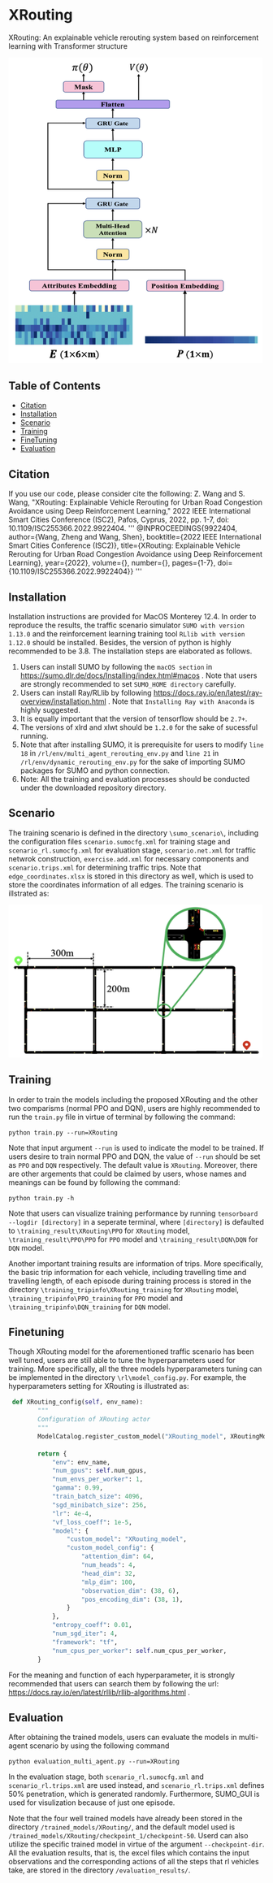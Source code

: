 # XRouting
XRouting: An explainable vehicle rerouting system based on reinforcement learning with Transformer structure

<img src="./images/XRouting_structure.png" width="500px"></img>

## Table of Contents
- [Citation](#Citation)
- [Installation](#installation)
- [Scenario](#Scenario)
- [Training](#Training)
- [FineTuning](#FineTuning)
- [Evaluation](#Evaluation)


## Citation
If you use our code, please consider cite the following: Z. Wang and S. Wang, "XRouting: Explainable Vehicle Rerouting for Urban Road Congestion Avoidance using Deep Reinforcement Learning," 2022 IEEE International Smart Cities Conference (ISC2), Pafos, Cyprus, 2022, pp. 1-7, doi: 10.1109/ISC255366.2022.9922404.
'''
@INPROCEEDINGS{9922404,
  author={Wang, Zheng and Wang, Shen},
  booktitle={2022 IEEE International Smart Cities Conference (ISC2)}, 
  title={XRouting: Explainable Vehicle Rerouting for Urban Road Congestion Avoidance using Deep Reinforcement Learning}, 
  year={2022},
  volume={},
  number={},
  pages={1-7},
  doi={10.1109/ISC255366.2022.9922404}}
'''

## Installation
Installation instructions are provided for MacOS Monterey 12.4. In order to reproduce the results, the traffic scenario simulator `SUMO with version 1.13.0` and the reinforcement learning training tool `RLlib with version 1.12.0` should be installed. Besides, the version of python is highly recommended to be 3.8. The installation steps are elaborated as follows.
1. Users can install SUMO by following the `macOS section` in https://sumo.dlr.de/docs/Installing/index.html#macos . Note that users are strongly recommended to set `SUMO_HOME directory` carefully. 
2. Users can install Ray/RLlib by following https://docs.ray.io/en/latest/ray-overview/installation.html . Note that `Installing Ray with Anaconda` is highly suggested.
3. It is equally important that the version of tensorflow should be `2.7+`.
4. The versions of xlrd and xlwt should be `1.2.0` for the sake of sucessful running.
5. Note that after installing SUMO, it is prerequisite for users to modify `line 18` in `/rl/env/multi_agent_rerouting_env.py` and `line 21` in `/rl/env/dynamic_rerouting_env.py` for the sake of importing SUMO packages for SUMO and python connection.
6. Note: All the training and evaluation processes should be conducted under the downloaded repository directory. 

## Scenario
The training scenario is defined in the directory `\sumo_scenario\`, including the configuration files `scenario.sumocfg.xml` for training stage and `scenario_rl.sumocfg.xml` for evaluation stage, `scenario.net.xml` for traffic netwrok construction, `exercise.add.xml` for necessary components and `scenario.trips.xml` for determining traffic trips. Note that `edge_coordinates.xlsx` is stored in this directory as well, which is used to store the coordinates information of all edges. The training scenario is illstrated as:

<img src="./images/network.png" width="500px" height="300px"></img>

## Training 
In order to train the models including the proposed XRouting and the other two comparisms (normal PPO and DQN), users are highly recommended to run the `train.py` file in virtue of terminal by following the command:
```
python train.py --run=XRouting
```
Note that input argument `--run` is used to indicate the model to be trained. If users desire to train normal PPO and DQN, the value of `--run` should be set as `PPO` and `DQN` respectively. The default value is `XRouting`. Moreover, there are other argements that could be claimed by users, whose names and meanings can be found by following the command:
```
python train.py -h
```
Note that users can visualize training performance by running `tensorboard --logdir [directory]` in a seperate terminal, where `[directory]` is defaulted to `\training_result\XRouting\PPO` for `XRouting` model, `\training_result\PPO\PPO` for `PPO` model and `\training_result\DQN\DQN` for `DQN` model.

Another important training results are information of trips. More specifically, the basic trip information for each vehicle, including travelling time and travelling length, of each episode during training process is stored in the directory `\training_tripinfo\XRouting_training` for `XRouting` model, `\training_tripinfo\PPO_training` for `PPO` model and `\training_tripinfo\DQN_training` for `DQN` model. 

## Finetuning
Though XRouting model for the aforementioned traffic scenario has been well tuned, users are still able to tune the hyperparameters used for training. More specifically, all the three models hyperparameters tuning can be implemented in the directory `\rl\model_config.py`. For example, the hyperparameters setting for XRouting is illustrated as:
```python
 def XRouting_config(self, env_name):
        """
        Configuration of XRouting actor
        """
        ModelCatalog.register_custom_model("XRouting_model", XRoutingModel)

        return {
            "env": env_name,
            "num_gpus": self.num_gpus,
            "num_envs_per_worker": 1,
            "gamma": 0.99,
            "train_batch_size": 4096,
            "sgd_minibatch_size": 256,
            "lr": 4e-4,
            "vf_loss_coeff": 1e-5,
            "model": {
                "custom_model": "XRouting_model",
                "custom_model_config": {
                    "attention_dim": 64,
                    "num_heads": 4,
                    "head_dim": 32,
                    "mlp_dim": 100,
                    "observation_dim": (38, 6),
                    "pos_encoding_dim": (38, 1),
                }
            },
            "entropy_coeff": 0.01,
            "num_sgd_iter": 4,
            "framework": "tf",
            "num_cpus_per_worker": self.num_cpus_per_worker,
        }
```
For the meaning and function of each hyperparameter, it is strongly recommended that users can search them by following the url: https://docs.ray.io/en/latest/rllib/rllib-algorithms.html .


## Evaluation
After obtaining the trained models, users can evaluate the models in multi-agent scenario by using the following command
```
python evaluation_multi_agent.py --run=XRouting
```
In the evaluation stage, both `scenario_rl.sumocfg.xml` and `scenario_rl.trips.xml` are used instead, and `scenario_rl.trips.xml` defines 50% penetration, which is generated randomly. Furthermore, SUMO_GUI is used for visulization because of just one episode.

Note that the four well trained models have already been stored in the directory `/trained_models/XRouting/`, and the default model used is `/trained_models/XRouting/checkpoint_1/checkpoint-50`. Userd can also utilize the specific trained model in virtue of the argument `--checkpoint-dir`.
All the evaluation results, that is, the excel files which contains the input observations and the corresponding actions of all the steps that rl vehicles take, are stored in the directory `/evaluation_results/`. 





